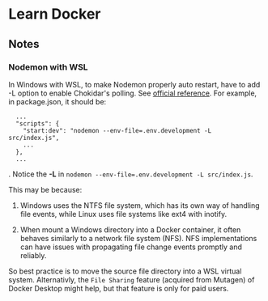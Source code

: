 # Learn Docker

## Notes

### Nodemon with WSL

In Windows with WSL, to make Nodemon properly auto restart, have to add -L option to enable Chokidar's polling. See [official reference](https://github.com/remy/nodemon?tab=readme-ov-file#application-isnt-restarting). For example, in package.json, it should be:
```
  ...
  "scripts": {
    "start:dev": "nodemon --env-file=.env.development -L src/index.js",
    ...
  },
  ...
```
. Notice the **-L** in `nodemon --env-file=.env.development -L src/index.js`.

This may be because:

1. Windows uses the NTFS file system, which has its own way of handling file events, while Linux uses file systems like ext4 with inotify.

2. When mount a Windows directory into a Docker container, it often behaves similarly to a network file system (NFS). NFS implementations can have issues with propagating file change events promptly and reliably.

So best practice is to move the source file directory into a WSL virtual system. Alternativly, the `File Sharing` feature (acquired from Mutagen) of Docker Desktop might help, but that feature is only for paid users.